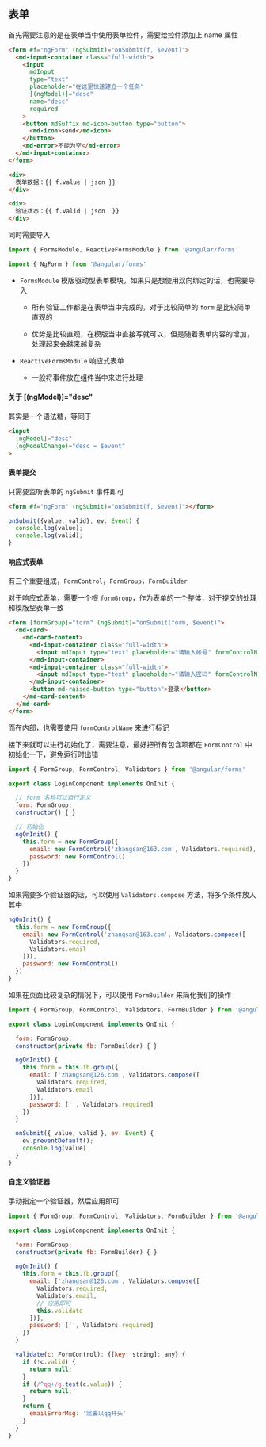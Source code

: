 ## 表单

首先需要注意的是在表单当中使用表单控件，需要给控件添加上 name 属性

```html
<form #f="ngForm" (ngSubmit)="onSubmit(f, $event)">
  <md-input-container class="full-width">
    <input 
      mdInput 
      type="text" 
      placeholder="在这里快速建立一个任务" 
      [(ngModel)]="desc" 
      name="desc"
      required
    >
    <button mdSuffix md-icon-button type="button">
      <md-icon>send</md-icon>
    </button>
    <md-error>不能为空</md-error>
  </md-input-container>
</form>

<div>
  表单数据：{{ f.value | json }}
</div>

<div>
  验证状态：{{ f.valid | json  }}
</div>
```

同时需要导入

```js
import { FormsModule, ReactiveFormsModule } from '@angular/forms'

import { NgForm } from '@angular/forms'
```

* `FormsModule` 模版驱动型表单模块，如果只是想使用双向绑定的话，也需要导入

  * 所有验证工作都是在表单当中完成的，对于比较简单的 `form` 是比较简单直观的

  * 优势是比较直观，在模版当中直接写就可以，但是随着表单内容的增加，处理起来会越来越复杂

* `ReactiveFormsModule` 响应式表单

  * 一般将事件放在组件当中来进行处理

#### 关于 [(ngModel)]="desc" 

其实是一个语法糖，等同于

```html
<input 
  [ngModel]="desc"
  (ngModelChange)="desc = $event"
>
```

#### 表单提交

只需要监听表单的 `ngSubmit` 事件即可

```html
<form #f="ngForm" (ngSubmit)="onSubmit(f, $event)"></form>
```

```js
onSubmit({value, valid}, ev: Event) {
  console.log(value);
  console.log(valid);
}
```


#### 响应式表单

有三个重要组成，`FormControl`，`FormGroup`，`FormBuilder`

对于响应式表单，需要一个根 `formGroup`，作为表单的一个整体，对于提交的处理和模版型表单一致

```html
<form [formGroup]="form" (ngSubmit)="onSubmit(form, $event)">
  <md-card>
    <md-card-content>
      <md-input-container class="full-width">
        <input mdInput type="text" placeholder="请输入帐号" formControlName="email">
      </md-input-container>
      <md-input-container class="full-width">
        <input mdInput type="text" placeholder="请输入密码" formControlName="password">
      </md-input-container>
      <button md-raised-button type="button">登录</button>
    </md-card-content>
  </md-card>
</form>
```

而在内部，也需要使用 `formControlName` 来进行标记

接下来就可以进行初始化了，需要注意，最好把所有包含项都在 `FormControl` 中初始化一下，避免运行时出错

```js
import { FormGroup, FormControl, Validators } from '@angular/forms'

export class LoginComponent implements OnInit {

  // form 名称可以自行定义
  form: FormGroup;
  constructor() { }

  // 初始化
  ngOnInit() {
    this.form = new FormGroup({
      email: new FormControl('zhangsan@163.com', Validators.required),
      password: new FormControl()
    })
  }
}
```

如果需要多个验证器的话，可以使用 `Validators.compose` 方法，将多个条件放入其中

```js
ngOnInit() {
  this.form = new FormGroup({
    email: new FormControl('zhangsan@163.com', Validators.compose([
      Validators.required,
      Validators.email
    ])),
    password: new FormControl()
  })
}
```

如果在页面比较复杂的情况下，可以使用 `FormBuilder` 来简化我们的操作

```js
import { FormGroup, FormControl, Validators, FormBuilder } from '@angular/forms'

export class LoginComponent implements OnInit {

  form: FormGroup;
  constructor(private fb: FormBuilder) { }

  ngOnInit() {
    this.form = this.fb.group({
      email: ['zhangsan@126.com', Validators.compose([
        Validators.required,
        Validators.email
      ])],
      password: ['', Validators.required]
    })
  }

  onSubmit({ value, valid }, ev: Event) {
    ev.preventDefault();
    console.log(value)
  }
}
```


#### 自定义验证器

手动指定一个验证器，然后应用即可

```js
import { FormGroup, FormControl, Validators, FormBuilder } from '@angular/forms'

export class LoginComponent implements OnInit {

  form: FormGroup;
  constructor(private fb: FormBuilder) { }

  ngOnInit() {
    this.form = this.fb.group({
      email: ['zhangsan@126.com', Validators.compose([
        Validators.required,
        Validators.email,
        // 应用即可
        this.validate
      ])],
      password: ['', Validators.required]
    })
  }

  validate(c: FormControl): {[key: string]: any} {
    if (!c.valid) {
      return null;
    }
    if (/^qq+/g.test(c.value)) {
      return null;
    }
    return {
      emailErrorMsg: '需要以qq开头'
    }
  }
}
```